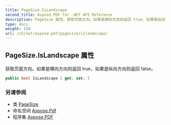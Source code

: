 ```yaml
---
title: PageSize.IsLandscape
second_title: Aspose.PDF for .NET API Reference
description: PageSize 属性。获取页面方向。如果是横向方向则返回 true，如果是纵向方向则返回 false
type: docs
weight: 150
url: /zh/net/aspose.pdf/pagesize/islandscape/
---
```

## PageSize.IsLandscape 属性

获取页面方向。如果是横向方向则返回 true，如果是纵向方向则返回 false。

```csharp
public bool IsLandscape { get; set; }
```

### 另请参阅

* 类 [PageSize](../)
* 命名空间 [Aspose.Pdf](../../../aspose.pdf/)
* 程序集 [Aspose.PDF](../../../)